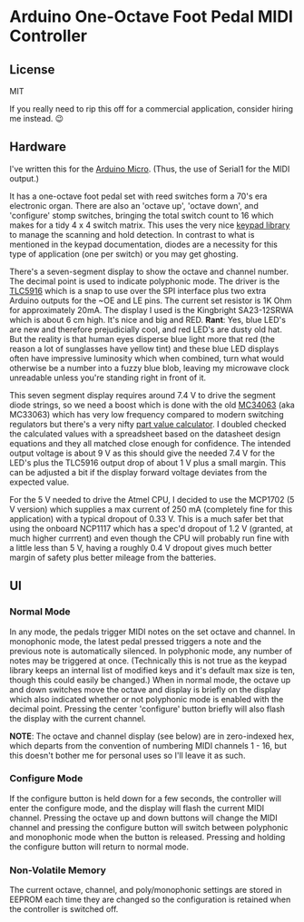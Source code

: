 # Arduino One-Octave Foot Pedal MIDI Controller

## License

MIT

If you really need to rip this off for a commercial application, consider hiring me instead. :wink:

## Hardware 

I've written this for the [Arduino Micro](http://arduino.cc/en/Main/ArduinoBoardMicro). 
(Thus, the use of Serial1 for the MIDI output.) 

It has a one-octave foot pedal set 
with reed switches form a 70's era electronic organ. There are also an 'octave up', 'octave down', 
and 'configure' stomp switches, bringing the total switch count to 16 which makes for a tidy 4 x 4 
switch matrix. This uses the very nice [keypad library](http://playground.arduino.cc/Code/Keypad)
to manage the scanning and hold detection. In contrast to what is mentioned in the keypad 
documentation, diodes are a necessity for this type of application (one per switch) or you may get ghosting. 

There's a seven-segment display to show the octave and channel number. 
The decimal point is used to indicate polyphonic mode. 
The driver is the [TLC5916](http://www.ti.com/product/tlc5916) which is a snap to use over the SPI interface 
plus two extra Arduino outputs for the ~OE and LE pins. The current set resistor is 1K Ohm for 
approximately 20mA. 
The display I used is the Kingbright SA23-12SRWA which is about 6 cm high. It's nice and big and RED. 
**Rant**: Yes, blue LED's are new and therefore prejudicially cool, and red LED's are dusty old hat. 
But the reality 
is that human eyes disperse blue light more that red (the reason a lot of sunglasses have yellow tint) 
and these blue LED displays often have impressive 
luminosity which when combined, turn what would otherwise be a number into a fuzzy blue blob, 
leaving my microwave clock unreadable unless you're standing right in front of it. 

This seven segment display requires around 7.4 V to drive the segment diode strings, 
so we need a boost which is 
done with the old [MC34063](http://www.ti.com/product/mc34063a) (aka MC33063) 
which has very low frequency compared to modern switching regulators but there's a 
very nifty [part value calculator](http://www.nomad.ee/micros/mc34063a/). 
I doubled checked the calculated values with a spreadsheet based 
on the datasheet design equations and they all matched close enough for confidence. The intended output
voltage is about 9 V as this should give the needed 7.4 V for the LED's plus the TLC5916 output drop of 
about 1 V plus a small margin. This can be adjusted a bit if the display forward voltage deviates from 
the expected value. 

For the 5 V needed to drive the Atmel CPU, I decided to use the MCP1702 (5 V version) which supplies
a max current of 250 mA (completely fine for this application) with a typical dropout of 0.33 V. This is a 
much safer bet that using the onboard NCP1117 which has a spec'd dropout of 1.2 V 
(granted, at much higher currrent) and even though the CPU will probably run fine with a little less than 
5 V, having a roughly 0.4 V dropout gives much better margin of safety plus better mileage 
from the batteries. 

## UI

### Normal Mode

In any mode, the pedals trigger MIDI notes on the set octave and channel. In monophonic mode, the latest
pedal pressed triggers a note and the previous note is automatically silenced. In polyphonic mode, any 
number of notes may be triggered at once. (Technically this is not true as the keypad library keeps an
internal list of modified keys and it's default max size is ten, though this could easily be changed.) 
When in normal mode, the octave up and down switches move the octave and display is briefly on the 
display which also indicated whether or not polyphonic mode is enabled with the decimal point. 
Pressing the center 'configure' button briefly will also flash the display with the current channel.

**NOTE**: The octave and channel display (see below) are in zero-indexed hex, 
which departs from the convention of numbering MIDI channels 1 - 16, but this doesn't bother me
for personal uses so I'll leave it as such. 

### Configure Mode

If the configure button is held down for a few seconds, the controller will enter the configure mode, and the 
display will flash the current MIDI channel. Pressing the octave up and down buttons will change the 
MIDI channel and pressing the configure button will switch between polyphonic and monophonic mode
when the button is released. 
Pressing and holding the configure button will return to normal mode. 

### Non-Volatile Memory 

The current octave, channel, and poly/monophonic settings are stored in EEPROM each time they are
changed so the configuration is retained when the controller is switched off. 
